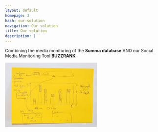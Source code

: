 ```yaml
---
layout: default
homepage: 3
hash: our-solution
navigation: Our solution
title: Our solution
description: |
---
```


Combining the media monitoring of the **Summa database** AND our Social Media Monitoring Tool **BUZZRANK**


<img width="300" alt="Brainstorming Idea" src="https://github.com/dpa-newslab/bbc-newshack-2017/blob/master/img/brainstorming.JPG">


